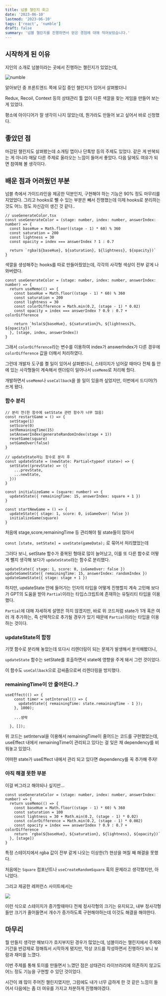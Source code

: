 ```yaml
---
title: 넘블 챌린지 회고
date: '2023-06-10'
lastmod: '2023-06-10'
tags: ['react', 'numble']
draft: false
summary: '넘블 챌린지를 진행하면서 얻은 경험에 대해 적어보았습니다.'
---
```


## 시작하게 된 이유

지인의 소개로 넘블이라는 곳에서 진행하는 챌린지가 있었는데,

![numble](/static/images/numble.png)

알아보던 중 프론트엔드 쪽에 모집 중인 챌린지가 있어서 살펴봤더니

Redux, Recoil, Context 등의 상태관리 툴 없이 다른 색깔을 찾는 게임을 만들어 보는 게 있었다.

평소에 아이디어가 잘 생각이 나지 않았는데, 뭔가라도 만들어 보고 싶어서 바로 신청했다.

## 좋았던 점

마감된 챌린지도 살펴봤는데 소개팅 앱이나 단톡방 등의 주제도 있었다. 같은 게 반복되는 게 아니라 매달 다른 주제로 올라오는 느낌이 들어서 좋았다. 다음 달에도 여유가 되면 참여해 볼 생각이다.

## 배운 점과 어려웠던 부분

넘블 측에서 가이드라인을 제공한 덕분인지, 구현해야 하는 기능은 90% 정도 마무리를 지었었다.
그리고 hooks로 뺄 수 있는 부분은 빼서 진행했는데 이제 hooks로 분리하는 것도 어느 정도 자신감이 생긴 것 같다..

```tsx
// useGenerateColor.tsx
const useGenerateColor = (stage: number, index: number, answerIndex: number) => {
  const baseHue = Math.floor((stage - 1) * 60) % 360
  const saturation = 200
  const lightness = 30
  const opacity = index === answerIndex ? 1 : 0.7

  return `rgba(${baseHue}, ${saturation}, ${lightness}, ${opacity})`
}
```

색깔을 생성해주는 hooks를 따로 만들어줬었는데, 각각의 사각형 색상이 전부 같게 나와버렸다.

```tsx
const useGenerateColor = (stage: number, index: number, answerIndex: number) => {
  return useMemo(() => {
    const baseHue = Math.floor((stage - 1) * 60) % 360
    const saturation = 200
    const lightness = 30
    const colorDifference = Math.min(0.2, (stage - 1) * 0.02)
    const opacity = index === answerIndex ? 0.9 : 0.7 + colorDifference

    return `hsla(${baseHue}, ${saturation}%, ${lightness}%, ${opacity})`
  }, [stage, index, answerIndex])
}
```

그래서 `colorDifference`라는 변수를 이용하여 index가 answerIndex가 다른 경우에 `colorDifference` 값을 더해서 처리하였다.

그런데 개발자 도구를 켤 일이 있어서 살펴봤더니, 스테이지가 넘어갈 때마다 전체 틀 안에 있는 사각형들이 계속해서 렌더링이 일어나서 `useMemo`로 처리해 줬다.

개발하면서 `useMemo`나 `useCallback`을 쓸 일이 있을까 싶었지만, 이번에서 드디어(?) 쓰게 됐다.

### 함수 분리

```tsx
// 분리 전(한 함수에 setState 관련 함수가 너무 많음)
const restartGame = () => {
  setStage(1)
  setScore(0)
  setRemainingTime(15)
  setAnswerIndex(generateRandomIndex(stage + 1))
  resetGame(square)
  setGameOver(false)
}
```

```tsx
// updateState라는 함수로 분리 후
const updateState = (newState: Partial<typeof state>) => {
  setState((prevState) => ({
    ...prevState,
    ...newState,
  }))
}

const initializeGame = (square: number) => {
  updateState({ remainingTime: 15, answerIndex: square + 1 })
}

const startNewGame = () => {
  updateState({ stage: 1, score: 0, isGameOver: false })
  initializeGame(square)
}
```

처음에 stage,score,remainingTime 등 관리해야 될 state들이 많아서

`const [state, setState] = useState(gameData);` 로 묶어서 처리했었는데

그러다 보니, setState 함수가 중복된 형태로 많이 늘어났고, 이를 또 다른 함수로 어떻게 뺄지 생각해 보다가 `updateState`라는 함수로 분리했다.

```tsx
updateState({ stage: 1, score: 0, isGameOver: false })
updateGameState({ remainingTime: 15, answerIndex: randomIndex })
updateGameState({ stage: stage + 1 })
```

하지만, updateState 안에 들어가는 인자의 타입을 어떻게 진행할지 계속 고민해 보다가 GPT의 도움을 받아 `Partial`이라는 타입스크립트에 존재하는 유틸리티 타입을 이용했다.

`Partial`에 대해 자세하게 설명은 하지 않겠지만, 바로 위 코드처럼 state가 1개 혹은 여러 개 추가하는, 즉 선택적으로 추가될 경우가 있기 때문에 `Partial`이라는 타입을 이용하는 것이다.

### updateState의 함정

기껏 함수로 분리해 놓았는데 또다시 리렌더링이 되는 문제가 발생해서 분석해봤더니,

`updateState` 함수는 setState를 호출하면서 state에 영향을 주게 돼서 그런 것이었다.

이 함수도 `useCallback`으로 감싸줌으로써 리렌더링을 방지했다.

### remainingTime이 안 줄어든다..?

```tsx
useEffect(() => {
    const timer = setInterval(() => {
      updateState({ remainingTime: state.remainingTime - 1 });
    }, 1000);

    ...생략

  }, []);
```

위 코드는 setInterval을 이용해서 remainingTime이 줄어드는 코드를 구현했었는데, useEffect 내에서 remainingTime이 관리되고 있다는 걸 잊은 채 dependency를 비워놓고 있었다.

어떠한 state가 useEffect 내에서 관리 되고 있다면 dependency를 꼭 추가해 주자!

### 아직 해결 못한 부분

이걸 버그라고 해야되나 싶지만...

```tsx
const useGenerateColor = (stage: number, index: number, answerIndex: number) => {
  return useMemo(() => {
    const baseHue = Math.floor((stage - 1) * 60) % 360
    const saturation = 100
    const lightness = 30 + Math.min(0.2, (stage - 1) * 0.02)
    const colorDifference = Math.min(0.2, (stage - 1) * 0.002)
    const opacity = index === answerIndex ? 0.9 : 0.7 + colorDifference
    return `rgba(${baseHue}, ${saturation}, ${lightness}, ${opacity})`
  }, [stage])
}
```

특정 스테이지에서 rgba 값이 전부 같게 나오는 이상한(?) 현상을 며칠 째 해결을 못했다.

처음에는 `Square` 컴포넌트나 `useCreateRandomSquare` 훅의 문제라고 생각했지만, 아니었다.

그리고 제공한 레퍼런스 사이트에서는

![](https://velog.velcdn.com/images/gktmd652/post/ae5a53f0-54a4-4a78-b1a9-e2104e1ed957/image.png)

이런 식으로 스테이지가 증가할때마다 전체 정사각형의 크기는 유지되고, 내부 정사각형들만 크기가 줄어들면서 개수가 증가하도록 구현해야하는데 이것도 해결을 해야한다.

## 마무리

뭘 만들지 생각만 해보다가 흐지부지된 경우가 많았는데, 넘블이라는 챌린지에서 주제와 기간을 반강제로 정해줘서 시작하게 됐지만, 막상 코드를 작성하면서 진행하다 보니 보람과 재미를 느꼈다.

이번 주제를 통해 토이를 만들면서 느꼈던 점은 상태관리 라이브러리에 의존하지 않고도 어느 정도 기능을 구현할 수 있던 것이었다.

시간이 꽤 많이 주어진 챌린지였지만, 그럼에도 내가 너무 급하게 한 것 같은 느낌이 들어서 다음에는 좀 더 여유를 가지고 차분하게 진행해야겠다.
